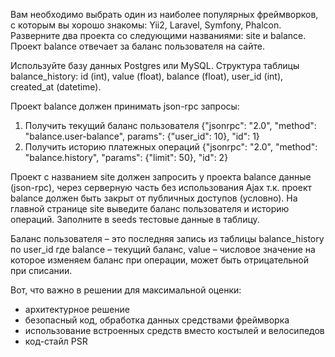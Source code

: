 Вам необходимо выбрать один из наиболее популярных фреймворков, с которым вы хорошо знакомы: Yii2, Laravel, Symfony, Phalcon.
Разверните два проекта со следующими названиями: site и balance.
Проект balance отвечает за баланс пользователя на сайте.

Используйте базу данных Postgres или MySQL. 
Структура таблицы balance_history: id (int), value (float), balance (float), user_id (int), created_at (datetime).

Проект balance должен принимать json-rpc запросы:
1. Получить текущий баланс пользователя {"jsonrpc": "2.0", "method": "balance.user-balance", params": {"user_id": 10}, "id": 1}
2. Получить историю платежных операций {"jsonrpc": "2.0", "method": "balance.history", "params": {"limit": 50}, "id": 2}

Проект с названием site должен запросить у проекта balance данные (json-rpc), через серверную часть без использования Ajax т.к. проект balance должен быть закрыт от публичных доступов (условно). На главной странице site выведите баланс пользователя и историю операций. Заполните в seeds тестовые данные в таблицу.

Баланс пользователя – это последняя запись из таблицы balance_history по user_id где balance – текущий баланс, value – числовое значение на которое изменяем баланс при операции, может быть отрицательной при списании.

Вот, что важно в решении для максимальной оценки:
- архитектурное решение
- безопасный код, обработка данных средствами фреймворка
- использование встроенных средств вместо костылей и велосипедов
- код-стайл PSR